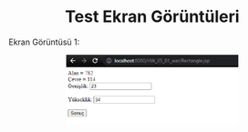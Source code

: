 <h1 align="center"> Test Ekran Görüntüleri </h1>

Ekran Görüntüsü 1:<br />
<p align="center">
  <img src="img/img.png" alt="" width="60%" height="30%">
</p>
